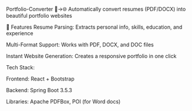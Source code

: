 Portfolio-Converter 📄→🌐
Automatically convert resumes (PDF/DOCX) into beautiful portfolio websites

🚀 Features
Resume Parsing: Extracts personal info, skills, education, and experience

Multi-Format Support: Works with PDF, DOCX, and DOC files

Instant Website Generation: Creates a responsive portfolio in one click

Tech Stack:

Frontend: React + Bootstrap

Backend: Spring Boot 3.5.3

Libraries: Apache PDFBox, POI (for Word docs)
